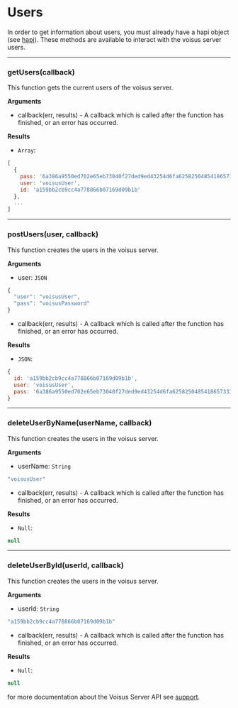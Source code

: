 # Users

In order to get information about users, you must already have a hapi object (see [hapi][docs_hapi]). These methods are available to interact with the voisus server users.

---------------------------------------

### getUsers(callback)

This function gets the current users of the voisus server.

__Arguments__

* callback(err, results) - A callback which is called after the function has finished, or an error has occurred.

__Results__

* `Array`:

```javascript
[
  {
    pass: '6a386a9550ed702e65eb73040f27ded9ed43254d6fa6258250485418657333878ca399e724567f58bdda6fcc195d011f565aa8dfe22c67ddaea6b56cddede7ec',
    user: 'voisusUser',
    id: 'a159bb2cb9cc4a778866b07169d09b1b'
  },
  ...
]
```

---------------------------------------

### postUsers(user, callback)

This function creates the users in the voisus server.

__Arguments__

* user: `JSON`

```javascript
{
  "user": "voisusUser",
  "pass": "voisusPassword"
}
```

* callback(err, results) - A callback which is called after the function has finished, or an error has occurred.

__Results__

* `JSON`:

```javascript
{
  id: 'a159bb2cb9cc4a778866b07169d09b1b',
  user: 'voisusUser',
  pass: '6a386a9550ed702e65eb73040f27ded9ed43254d6fa6258250485418657333878ca399e724567f58bdda6fcc195d011f565aa8dfe22c67ddaea6b56cddede7ec' }
}
```

---------------------------------------

### deleteUserByName(userName, callback)

This function creates the users in the voisus server.

__Arguments__

* userName: `String`

```javascript
"voisusUser"
```

* callback(err, results) - A callback which is called after the function has finished, or an error has occurred.

__Results__

* `Null`:

```javascript
null
```

---------------------------------------

### deleteUserById(userId, callback)

This function creates the users in the voisus server.

__Arguments__

* userId: `String`

```javascript
"a159bb2cb9cc4a778866b07169d09b1b"
```

* callback(err, results) - A callback which is called after the function has finished, or an error has occurred.

__Results__

* `Null`:

```javascript
null
```

for more documentation about the Voisus Server API see [support].

[support]: http://support.asti-usa.com/voisus/voisus_api.html
[docs_hapi]: https://github.com/astilabs/node-voisus/blob/master/docs/hapi.md
